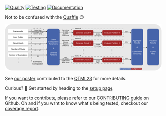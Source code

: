 [![Quality](https://github.com/cirKITers/qml-essentials/actions/workflows/quality.yml/badge.svg)](https://github.com/cirKITers/qml-essentials/actions/workflows/quality.yml) [![Testing](https://github.com/cirKITers/quafel/actions/workflows/test.yml/badge.svg)](https://github.com/cirKITers/quafel/actions/workflows/test.yml) [![Documentation](https://github.com/cirKITers/quafel/actions/workflows/docs.yml/badge.svg)](https://github.com/cirKITers/quafel/actions/workflows/docs.yml)

Not to be confused with the [Quaffle](https://harrypotter.fandom.com/wiki/Quaffle) :wink:

![Overview](overview.png)

See [our poster](https://bwsyncandshare.kit.edu/s/CdnD6MEsNwYgJMd) contributed to the [QTML23](https://indico.cern.ch/event/1288979/) for more details.

Curious? :rocket: Get started by heading to the [setup page](setup.md).

If you want to contribute, please refer to our [CONTRIBUTING guide](https://github.com/cirKITers/qml-essentials/blob/main/CONTRIBUTING.md) on Github.
Oh and if you want to know what's being tested, checkout our [coverage report](coverage/index.html).